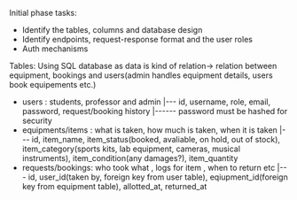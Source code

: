 Initial phase tasks:
- Identify the tables, columns and database design 
- Identify endpoints, request-response format and the user roles
- Auth mechanisms

Tables:
Using SQL database as data is kind of relation-> relation between equipment, bookings and users(admin handles equipment details, users book equipements etc.)
-  users : students, professor and admin 
|--- id, username, role, email, password, request/booking history
|------ password must be hashed for security
- equipments/items : what is taken, how much is taken, when it is taken
|--- id, item_name, item_status(booked, avaliable, on hold, out of stock), item_category(sports kits, lab equipment, cameras, musical instruments), item_condition(any damages?), item_quantity
- requests/bookings: who took what , logs for item , when to return etc
|--- id, user_id(taken by, foreign key from user table), eqiupment_id(foreign key from equipment table), allotted_at, returned_at